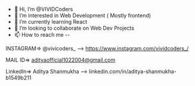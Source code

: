 - 👋 Hi, I’m @VIVIDCoders
- 👀 I’m interested in Web Development ( Mostly frontend)
- 🌱 I’m currently learning React 
- 💞️ I’m looking to collaborate on Web Dev Projects
- 📫 How to reach me -- 

INSTAGRAM=> @vivicoders_ --> https://www.instagram.com/vividcoders_/

MAIL ID=> adityaofficial1022004@gmail.com 

LinkedIn=> Aditya Shanmukha --> linkedin.com/in/aditya-shanmukha-b1549b211
                         

